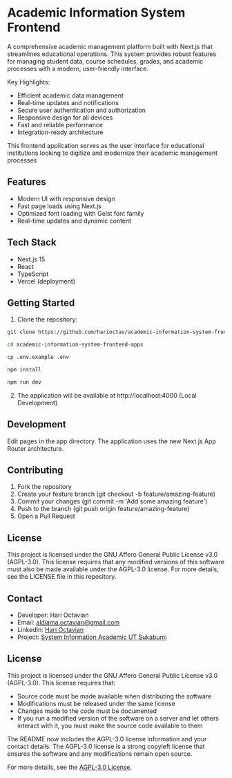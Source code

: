 # Academic Information System Frontend

A comprehensive academic management platform built with Next.js that streamlines educational operations. This system provides robust features for managing student data, course schedules, grades, and academic processes with a modern, user-friendly interface.

Key Highlights:

- Efficient academic data management
- Real-time updates and notifications
- Secure user authentication and authorization
- Responsive design for all devices
- Fast and reliable performance
- Integration-ready architecture

This frontend application serves as the user interface for educational institutions looking to digitize and modernize their academic management processes

## Features

- Modern UI with responsive design
- Fast page loads using Next.js
- Optimized font loading with Geist font family
- Real-time updates and dynamic content

## Tech Stack

- Next.js 15
- React
- TypeScript
- Vercel (deployment)

## Getting Started

1. Clone the repository:

```bash
git clone https://github.com/harioctav/academic-information-system-frontend-apps.git

cd academic-information-system-frontend-apps

cp .env.example .env

npm install

npm run dev

```

2. The application will be available at http://localhost:4000 (Local Development)

## Development

Edit pages in the app directory. The application uses the new Next.js App Router architecture.

## Contributing

1. Fork the repository
2. Create your feature branch (git checkout -b feature/amazing-feature)
3. Commit your changes (git commit -m 'Add some amazing feature')
4. Push to the branch (git push origin feature/amazing-feature)
5. Open a Pull Request

## License

This project is licensed under the GNU Affero General Public License v3.0 (AGPL-3.0). This license requires that any modified versions of this software must also be made available under the AGPL-3.0 license. For more details, see the LICENSE file in this repository.

## Contact

- Developer: Hari Octavian
- Email: aldiama.octavian@gmail.com
- LinkedIn: [Hari Octavian](https://www.linkedin.com/in/aldiama-octavian/)
- Project: [System Information Academic UT Sukabumi](https://github.com/harioctav/academic-information-system-frontend-apps)

## License

This project is licensed under the GNU Affero General Public License v3.0 (AGPL-3.0). This license requires that:

- Source code must be made available when distributing the software
- Modifications must be released under the same license
- Changes made to the code must be documented
- If you run a modified version of the software on a server and let others interact with it, you must make the source code available to them

The README now includes the AGPL-3.0 license information and your contact details. The AGPL-3.0 license is a strong copyleft license that ensures the software and any modifications remain open source.

For more details, see the [AGPL-3.0 License](https://www.gnu.org/licenses/agpl-3.0.en.html).

